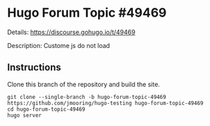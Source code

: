 # Hugo Forum Topic #49469

Details: <https://discourse.gohugo.io/t/49469>

Description: Custome js do not load

## Instructions

Clone this branch of the repository and build the site.

```text
git clone --single-branch -b hugo-forum-topic-49469 https://github.com/jmooring/hugo-testing hugo-forum-topic-49469
cd hugo-forum-topic-49469
hugo server
```
